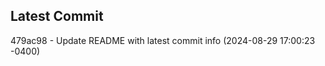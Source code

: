 
## Latest Commit
479ac98 - Update README with latest commit info (2024-08-29 17:00:23 -0400) <Yunxi-Zhou>
